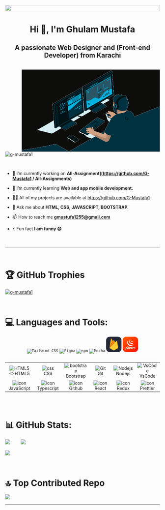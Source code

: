 <img src="https://i.pinimg.com/originals/55/01/60/5501609ee45d514d1f2c4a63502045e2.gif" align="center" alt="" width="100%" height="10%" >
<h1 align="center">Hi 👋, I'm Ghulam Mustafa</h1>
<h2 align="center">A passionate Web Designer and (Front-end Developer) from Karachi</h2>
<br />
<img src="https://raw.githubusercontent.com/Potential17/Potential17/master/user%20(2).gif" alt="coding" width="450" align="right" background-color="black" drop-shadow: rgba(0, 0, 0, 0.25) 0px 54px 55px, rgba(0, 0, 0, 0.12) 0px -12px 30px, rgba(0, 0, 0, 0.12) 0px 4px 6px, rgba(0, 0, 0, 0.17) 0px 12px 13px, rgba(0, 0, 0, 0.09) 0px -3px 5px;>

<br>
<p align="left"> <img src="https://komarev.com/ghpvc/?username=g-mustafa1&label=Profile%20views&color=0e75b6&style=flat" alt="g-mustafa1" /></p>
<br>

- 🔭 I’m currently working on **All-Assignment](https://github.com/G-Mustafa1 / All-Assignments)**

- 🌱 I’m currently learning **Web and app mobile development.**

- 👨‍💻 All of my projects are available at https://github.com/G-Mustafa1

- 💬 Ask me about **HTML, CSS, JAVASCRIPT, BOOTSTRAP.**

- 📫 How to reach me **gmustufa1255@gmail.com**

- ⚡ Fun fact **I am funny 😊**

<br>  
<hr>
<br>
<h1>🏆 GitHub Trophies</h1>  
<p align="left">
    <a href="https://github.com/ryo-ma/github-profile-trophy">
      <img src="https://github-profile-trophy.vercel.app/?g-mustafa1=ryo-ma&theme=radical" alt="g-mustafa1" />
    </a>
  </p>
<br>
<h1 align="left"> 💻 Languages and Tools:</h1>
<p align="center">
  			<td><code><img width="50" src="https://user-images.githubusercontent.com/25181517/202896760-337261ed-ee92-4979-84c4-d4b829c7355d.png" alt="Tailwind CSS" title="Tailwind CSS"/></code></td>
			<td><code><img width="50" src="https://user-images.githubusercontent.com/25181517/189715289-df3ee512-6eca-463f-a0f4-c10d94a06b2f.png" alt="Figma" title="Figma"/></code></td>
  <td><code><img width="50" src="https://user-images.githubusercontent.com/25181517/121401671-49102800-c959-11eb-9f6f-74d49a5e1774.png" alt="npm" title="npm"/></code></td>
			<td><code><img width="50" src="https://user-images.githubusercontent.com/25181517/201476630-f47cfff6-fdee-4ee1-9092-1793b71b1ca3.png" alt="Mocha" title="Mocha"/></code></td>
   <td><code><img width="50" src="https://github.com/tandpfun/skill-icons/raw/main/icons/Firebase-Dark.svg" alt="Firebase" title="Firebase"/></code></td>
 <td><code><img width="50" src="https://github.com/tandpfun/skill-icons/raw/main/icons/JQuery.svg" alt="JQuery" title="JQuery"/></code></td>
 
</p>


<table>
<Firebase style="display:style flex; align-items: flex-start; align: center">
<table align="center">
  <tr>
      <td align="center"  width="96">
        <img src="https://skillicons.dev/icons?i=html" width="40" height="40" alt="HTML5" />
      <>HTML5
    </td>
    <td align="center" width="96">
        <img src="https://skillicons.dev/icons?i=css" width="40" height="40" alt="css" />
      <br>CSS
    </td>
    <td align="center"  width="96">
        <img src="https://skillicons.dev/icons?i=bootstrap" width="40" height="40" alt="bootstrap" />
      <br>Bootstrap
    </td>
	  <td align="center" width="96"> 
        <img src="https://user-images.githubusercontent.com/25181517/192108372-f71d70ac-7ae6-4c0d-8395-51d8870c2ef0.png" width="40" height="40" alt="Git" />
      <br>Git
    </td>
        <td align="center" width="96">
        <img src="https://skillicons.dev/icons?i=nodejs" width="40" height="40" alt="Nodejs" />
      <br>Nodejs
      </td>
	<td align="center" width="96">
        <img src="https://skillicons.dev/icons?i=vscode" width="40" height="40" alt="VsCode" />
      <br>VsCode
    </td>
  </tr>
  <tr>
    <td align="center" width="96">
        <img src="https://techstack-generator.vercel.app/js-icon.svg" alt="icon" width="40" height="40" />
      <br>JavaScript
    </td>
    <td align="center" width="96">
        <img src="https://techstack-generator.vercel.app/ts-icon.svg" alt="icon" width="40" height="40" />
      <br>Typescript 
    </td>
    <td align="center" width="96">
        <img src="https://techstack-generator.vercel.app/github-icon.svg" alt="icon" width="40" height="40" />
      <br>Github
    </td>
    <td align="center" width="96">
        <img src="https://techstack-generator.vercel.app/react-icon.svg" alt="icon" width="40" height="40" />
      <br>React
    </td>
    <td align="center" width="96">
        <img src="https://techstack-generator.vercel.app/redux-icon.svg" alt="icon" width="40" height="40" />
      <br>Redux
    </td>
    <td align="center" width="96">
        <img src="https://techstack-generator.vercel.app/prettier-icon.svg" alt="icon" width="40" height="40" />
      <br>Prettier
    </td>
 </tr>
</table>
<br><br>
</table>


 <h1>📊 GitHub Stats:</h1>
 
![](https://github-readme-stats.vercel.app/api?username=g-mustafa1&theme=dark&hide_border=false&include_all_commits=false&count_private=true)&nbsp;&nbsp;&nbsp;&nbsp;&nbsp;&nbsp;&nbsp;&nbsp;
![](https://github-readme-stats.vercel.app/api/top-langs/?username=g-mustafa1&theme=dark&hide_border=false&include_all_commits=false&count_private=true&layout=compact)<br/><br/>
![](https://github-readme-streak-stats.herokuapp.com/?user=g-mustafa1&theme=dark&hide_border=false)

<br/>


<h1> 🔝 Top Contributed Repo</h1> 

![](https://github-contributor-stats.vercel.app/api?username=g-mustafa1&limit=5&theme=dark&hide&combine_all_yearly_contributions=true)
<br/><hr/><br/>
